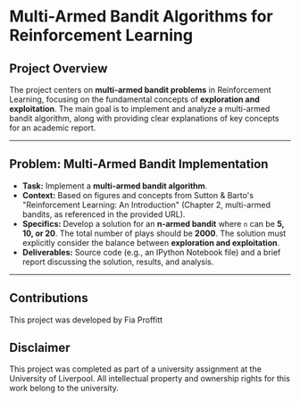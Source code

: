 # Multi-Armed Bandit Algorithms for Reinforcement Learning 

## Project Overview

The project centers on **multi-armed bandit problems** in Reinforcement Learning, focusing on the fundamental concepts of **exploration and exploitation**. The main goal is to implement and analyze a multi-armed bandit algorithm, along with providing clear explanations of key concepts for an academic report.

---

## Problem: Multi-Armed Bandit Implementation
* **Task:** Implement a **multi-armed bandit algorithm**.
* **Context:** Based on figures and concepts from Sutton & Barto's "Reinforcement Learning: An Introduction" (Chapter 2, multi-armed bandits, as referenced in the provided URL).
* **Specifics:** Develop a solution for an **n-armed bandit** where `n` can be **5, 10, or 20**. The total number of plays should be **2000**. The solution must explicitly consider the balance between **exploration and exploitation**.
* **Deliverables:** Source code (e.g., an IPython Notebook file) and a brief report discussing the solution, results, and analysis.

---

## Contributions

This project was developed by Fia Proffitt


## Disclaimer

This project was completed as part of a university assignment at the University of Liverpool. All intellectual property and ownership rights for this work belong to the university.
